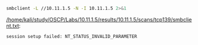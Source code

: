 ```bash
smbclient -L //10.11.1.5 -N -I 10.11.1.5 2>&1
```

[/home/kali/study/OSCP/Labs/10.11.1.5/results/10.11.1.5/scans/tcp139/smbclient.txt](file:///home/kali/study/OSCP/Labs/10.11.1.5/results/10.11.1.5/scans/tcp139/smbclient.txt):

```
session setup failed: NT_STATUS_INVALID_PARAMETER


```
